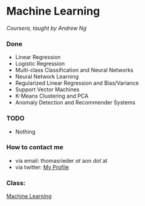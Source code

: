 # Machine Learning
_Coursera, taught by Andrew Ng_

### Done
 * Linear Regression
 * Logistic Regression
 * Multi-class Classification and Neural Networks
 * Neural Network Learning
 * Regularized Linear Regression and Bias/Variance
 * Support Vector Machines
 * K-Means Clustering and PCA
 * Anomaly Detection and Recommender Systems


### TODO
 * Nothing


### How to contact me
 * via email: thomasrieder _at_ aon _dot_ at
 * via twitter: [My Profile](https://twitter.com/#!/thomasrieder)


### Class:
[Machine Learning](https://class.coursera.org/ml "Machine Learning")
